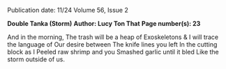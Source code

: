 Publication date: 11/24
Volume 56, Issue 2

**Double Tanka (Storm)**
**Author: Lucy Ton That**
**Page number(s): 23**

And in the morning,
The trash will be a heap of 
Exoskeletons &
I will trace the language of
Our desire between
The knife lines you left 
In the cutting block as I
Peeled raw shrimp and you
Smashed garlic until it bled
Like the storm outside of us.
